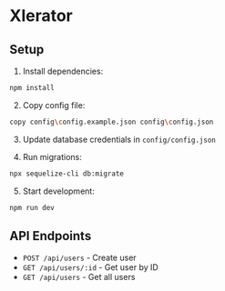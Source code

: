 # Xlerator

## Setup

1. Install dependencies:
```bash
npm install
```

2. Copy config file:
```bash
copy config\config.example.json config\config.json
```

3. Update database credentials in `config/config.json`

4. Run migrations:
```bash
npx sequelize-cli db:migrate
```

5. Start development:
```bash
npm run dev
```

## API Endpoints

- `POST /api/users` - Create user
- `GET /api/users/:id` - Get user by ID
- `GET /api/users` - Get all users